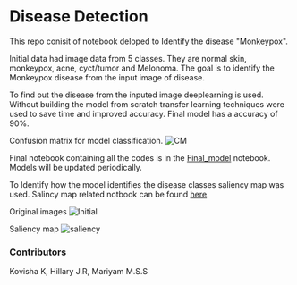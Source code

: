 # Disease Detection

This repo conisit of notebook deloped to Identify the disease "Monkeypox". 

Initial data had image data from 5 classes. They are normal skin, monkeypox, acne, cyct/tumor and Melonoma. The goal is to identify the Monkeypox disease from the input image of disease. 

To find out the disease from the inputed image deeplearning is used. Without building the model from scratch transfer learning techniques were used to save time and improved accuracy. Final model has a accuracy of 90%.

Confusion matrix for model classification.
![CM](https://user-images.githubusercontent.com/68708047/215340221-25f384a6-111a-4a4d-8892-c63a50dda486.png)


Final notebook containing all the codes is in the [Final_model](https://github.com/Vithyashagar/disease_detection/blob/main/Notebooks/Final_Model.ipynb) notebook.
Models will be updated periodically.

To Identify how the model identifies the disease classes saliency map was used. Salincy map related notbook can be found [here](https://github.com/Vithyashagar/disease_detection/blob/main/Notebooks/saliency.ipynb).

Original images
![Initial](https://user-images.githubusercontent.com/68708047/215340292-f5ddb88d-8bbc-4e08-8b4b-323ddd0dbc6b.png)

Saliency map 
![saliency](https://user-images.githubusercontent.com/68708047/215340319-a1367f0f-a80d-4aa0-9a62-5a479bb8d234.png)

### Contributors 

Kovisha K,
Hillary J.R,
Mariyam M.S.S

